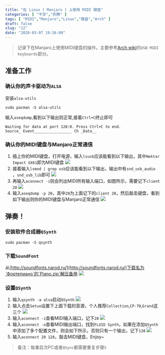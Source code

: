 ```yaml
---
title: "在 Linux ( Manjaro ) 上使用 MIDI 键盘"
categories: [ "干货","折腾" ]
tags: [ "MIDI","Manjaro","Linux","键盘","Arch" ]
draft: false
slug: "12"
date: "2020-03-07 19:36:00"
---
```


> 记录下在Manjaro上使用MIDI键盘的操作。主要参考[Arch wiki](https://wiki.archlinux.org/index.php/USB_MIDI_keyboards)的`USB MIDI keyboards`部分。  

## 准备工作
### 确认你的声卡驱动为`ALSA`
安装`alsa-utils`
```
sudo pacman -S alsa-utils
```
输入`aseqdump`,看到以下输出则正常,接着`Ctrl+C`终止即可
```
Waiting for data at port 128:0. Press Ctrl+C to end.
Source_ Event_________________ Ch _Data__
```
### 确认你的MIDI键盘与Manjaro正常通信
1. 插上你的MIDI键盘，打开电源，输入`lsusb`应该能看到以下输出，其中`Nektar Impact GX61`即为MIDI键盘
![](https://dig4.lwnlh.com/image/2022/05/14/11-1.png)
1. 接着输入`lsmod | grep usb`应该能看到以下输出，输出中有`snd_usb_audio `，`snd_usb_lib`即可
![](https://dig4.lwnlh.com/image/2022/05/14/11-2.png)
1. 再输入`aconnect -i`则会列出MIDI所有输入端口，如图所示，需要记下`client 20`
![](https://dig4.lwnlh.com/image/2022/05/14/11-3.png)
1. 输入`aseqdump -p 20`，其中`20`为上面记下的`client 20`，然后敲击键盘，看到如下输出则你的MIDI键盘与Manjaro正常通信
![](https://dig4.lwnlh.com/image/2022/05/14/11-4.png)
## 弹奏！
### 安装软件合成器`QSynth`
```
sudo pacman -S qsynth
```
### 下载`SoundFont`
从[http://soundfonts.narod.ru/](http://soundfonts.narod.ru/)下载名为`Фортепиано`的`Piano.zip`解压备用
![](https://dig4.lwnlh.com/image/2022/05/14/11-11.png)
### 设置`QSynth`
1. 输入`qsynth -a alsa`启动`QSynth`
![](https://dig4.lwnlh.com/image/2022/05/14/11-10.png)
1. 输入点击`Setuo`设置下上面下载的音源，个人推荐`Collection`,`CP-70`,`Grand`这三个
![](https://dig4.lwnlh.com/image/2022/05/14/11-12.png)
1. 输入`aconnect -i`查看MIDI输入端口，记下`20`
![](https://dig4.lwnlh.com/image/2022/05/14/11-8.png)
1. 输入`aconnect -o`查看MIDI输出端口，找到`FLUID Synth`，如果在添加`QSynth`中添加了多个配置文件，则会如下所示，否则只有一个输出，记下`128`
![](https://dig4.lwnlh.com/image/2022/05/14/11-9.png)
1. 输入`aconnect 20 128`，敲击MIDI键盘，Enjoy~
> 备注：每重启次PC或者`QSync`都需要重复步骤`5`